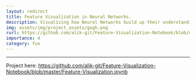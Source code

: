 ```yaml
---
layout: redirect
title: Feature Visualization in Neural Networks.
description: Visualizing how Neural Networks build up their understanding of images.
img: assets/img/project_assets/gogh.png
rurl: https://github.com/alik-git/Feature-Visualization-Notebook/blob/master/Feature-Visualization.ipynb
importance: 4
category: fun
---
```


---

Project here: https://github.com/alik-git/Feature-Visualization-Notebook/blob/master/Feature-Visualization.ipynb